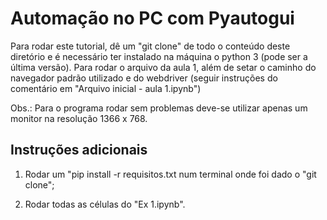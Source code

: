 # Automação no PC com Pyautogui

Para rodar este tutorial, dê um "git clone" de todo o conteúdo deste diretório e é necessário ter instalado na máquina o python 3 (pode ser a última versão). Para rodar o arquivo da aula 1, além de setar o caminho do navegador padrão utilizado e do webdriver (seguir instruções do comentário em "Arquivo inicial - aula 1.ipynb") 

Obs.: Para o programa rodar sem problemas deve-se utilizar apenas um monitor na resolução 1366 x 768.


## Instruções adicionais

1. Rodar um "pip install -r requisitos.txt num terminal onde foi dado o "git clone";

2. Rodar todas as células do "Ex 1.ipynb".